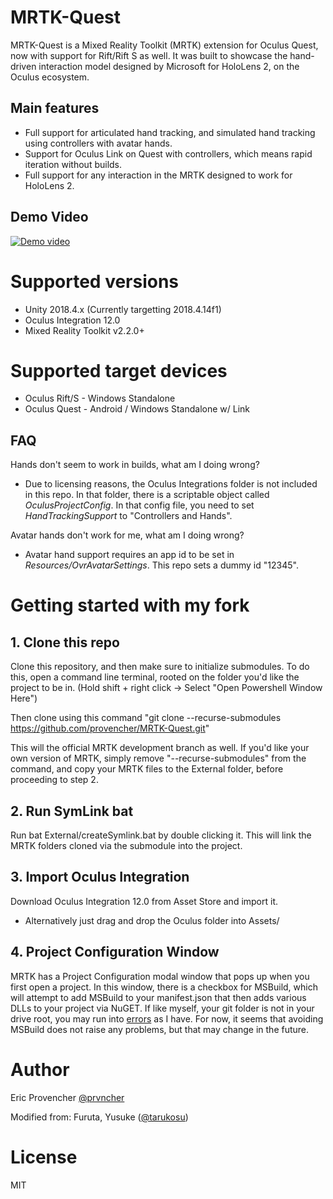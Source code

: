 # MRTK-Quest
MRTK-Quest is a Mixed Reality Toolkit (MRTK) extension for Oculus Quest, now with support for Rift/Rift S as well.
It was built to showcase the hand-driven interaction model designed by Microsoft for HoloLens 2, on the Oculus ecosystem.

## Main features
- Full support for articulated hand tracking, and simulated hand tracking using controllers with avatar hands.
- Support for Oculus Link on Quest with controllers, which means rapid iteration without builds.
- Full support for any interaction in the MRTK designed to work for HoloLens 2.

## Demo Video
[![Demo video](https://i.imgur.com/wWzTaAw.png)](https://twitter.com/prvncher/status/1211768281536847872)

# Supported versions
- Unity 2018.4.x (Currently targetting 2018.4.14f1)
- Oculus Integration 12.0
- Mixed Reality Toolkit v2.2.0+

# Supported target devices
- Oculus Rift/S - Windows Standalone
- Oculus Quest  - Android / Windows Standalone w/ Link

## FAQ
Hands don't seem to work in builds, what am I doing wrong?
- Due to licensing reasons, the Oculus Integrations folder is not included in this repo. In that folder, there is a scriptable object called *OculusProjectConfig*. In that config file, you need to set *HandTrackingSupport* to "Controllers and Hands".

Avatar hands don't work for me, what am I doing wrong?
- Avatar hand support requires an app id to be set in *Resources/OvrAvatarSettings*. This repo sets a dummy id "12345".

# Getting started with my fork
## 1. Clone this repo
Clone this repository, and then make sure to initialize submodules.
To do this, open a command line terminal, rooted on the folder you'd like the project to be in. 
(Hold shift + right click -> Select "Open Powershell Window Here")

Then clone using this command "git clone --recurse-submodules https://github.com/provencher/MRTK-Quest.git"

This will the official MRTK development branch as well. If you'd like your own version of MRTK, simply remove "--recurse-submodules" from the command, and copy your MRTK files to the External folder, before proceeding to step 2.

## 2. Run SymLink bat
Run bat External/createSymlink.bat by double clicking it.
This will link the MRTK folders cloned via the submodule into the project.

## 3. Import Oculus Integration
Download Oculus Integration 12.0 from Asset Store and import it.
- Alternatively just drag and drop the Oculus folder into Assets/

## 4. Project Configuration Window
MRTK has a Project Configuration modal window that pops up when you first open a project.
In this window, there is a checkbox for MSBuild, which will attempt to add MSBuild to your manifest.json that then adds various DLLs to your project via NuGET.
If like myself, your git folder is not in your drive root, you may run into [errors](https://github.com/microsoft/MixedRealityToolkit-Unity/issues/6972) as I have. For now, it seems that avoiding MSBuild does not raise any problems, but that may change in the future.


# Author
Eric Provencher [@prvncher](https://twitter.com/prvncher)

Modified from: 
Furuta, Yusuke ([@tarukosu](https://twitter.com/tarukosu))

# License
MIT
